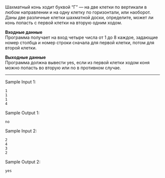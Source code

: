 Шахматный конь ходит буквой “Г” — на две клетки по вертикали в любом направлении и на одну клетку по горизонтали, или наоборот. Даны две различные клетки шахматной доски, определите, может ли конь попасть с первой клетки на вторую одним ходом.

**Входные данные**  
Программа получает на вход четыре числа от 1 до 8 каждое, задающие номер столбца и номер строки сначала для первой клетки, потом для второй клетки.

**Выходные данные**  
Программа должна вывести yes, если из первой клетки ходом коня можно попасть во вторую или no в противном случае.
___
Sample Input 1:
```
1
1
1
4
```
Sample Output 1:
```
no
```
Sample Input 2:
```
2
4
3
2
```
Sample Output 2:
```
yes
```